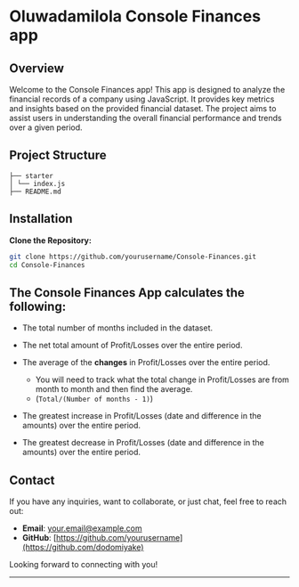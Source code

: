 # Oluwadamilola Console Finances app

## Overview

Welcome to the Console Finances app! This app is designed to analyze the financial records of a company using JavaScript. It provides key metrics and insights based on the provided financial dataset. The project aims to assist users in understanding the overall financial performance and trends over a given period.

## Project Structure

```
├── starter
│ └── index.js
├── README.md
```

## Installation

**Clone the Repository:**
   ```bash
   git clone https://github.com/yourusername/Console-Finances.git
   cd Console-Finances
   ```

## The Console Finances App calculates the following:

- The total number of months included in the dataset.

- The net total amount of Profit/Losses over the entire period.

- The average of the **changes** in Profit/Losses over the entire period.
  * You will need to track what the total change in Profit/Losses are from month to month and then find the average.
  * (`Total/(Number of months - 1)`)

* The greatest increase in Profit/Losses (date and difference in the amounts) over the entire period.

* The greatest decrease in Profit/Losses (date and difference in the amounts) over the entire period.

## Contact

If you have any inquiries, want to collaborate, or just chat, feel free to reach out:

- **Email**: [your.email@example.com](mailto:oluwadamilola.william@gmail.com)
- **GitHub**: [https://github.com/yourusername](https://github.com/dodomiyake)

Looking forward to connecting with you!

---
